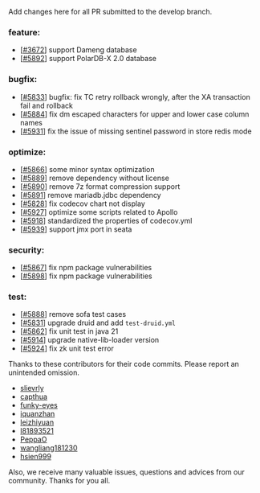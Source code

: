 Add changes here for all PR submitted to the develop branch.

<!-- Please add the `changes` to the following location(feature/bugfix/optimize/test) based on the type of PR -->

### feature:
- [[#3672](https://github.com/seata/seata/pull/3672)] support Dameng database
- [[#5892](https://github.com/seata/seata/pull/5892)] support PolarDB-X 2.0 database

### bugfix:
- [[#5833](https://github.com/seata/seata/pull/5833)] bugfix: fix TC retry rollback wrongly, after the XA transaction fail and rollback
- [[#5884](https://github.com/seata/seata/pull/5884)] fix dm escaped characters for upper and lower case column names
- [[#5931](https://github.com/seata/seata/pull/5931)] fix the issue of missing sentinel password in store redis mode

### optimize:
- [[#5866](https://github.com/seata/seata/pull/5866)] some minor syntax optimization
- [[#5889](https://github.com/seata/seata/pull/5889)] remove dependency without license
- [[#5890](https://github.com/seata/seata/pull/5890)] remove 7z format compression support
- [[#5891](https://github.com/seata/seata/pull/5891)] remove mariadb.jdbc dependency
- [[#5828](https://github.com/seata/seata/pull/5828)] fix codecov chart not display
- [[#5927](https://github.com/seata/seata/pull/5927)] optimize some scripts related to Apollo
- [[#5918](https://github.com/seata/seata/pull/5918)] standardized the properties of codecov.yml
- [[#5939](https://github.com/seata/seata/pull/5939)] support jmx port in seata

### security:
- [[#5867](https://github.com/seata/seata/pull/5867)] fix npm package vulnerabilities
- [[#5898](https://github.com/seata/seata/pull/5898)] fix npm package vulnerabilities

### test:
- [[#5888](https://github.com/seata/seata/pull/5888)] remove sofa test cases
- [[#5831](https://github.com/seata/seata/pull/5831)] upgrade druid and add `test-druid.yml`
- [[#5862](https://github.com/seata/seata/pull/5862)] fix unit test in java 21
- [[#5914](https://github.com/seata/seata/pull/5914)] upgrade native-lib-loader version
- [[#5924](https://github.com/seata/seata/pull/5924)] fix zk unit test error

Thanks to these contributors for their code commits. Please report an unintended omission.

<!-- Please make sure your Github ID is in the list below -->
- [slievrly](https://github.com/slievrly)
- [capthua](https://github.com/capthua)
- [funky-eyes](https://github.com/funky-eyes)
- [iquanzhan](https://github.com/iquanzhan)
- [leizhiyuan](https://github.com/leizhiyuan)
- [l81893521](https://github.com/l81893521)
- [PeppaO](https://github.com/PeppaO)
- [wangliang181230](https://github.com/wangliang181230)
- [hsien999](https://github.com/hsien999)


Also, we receive many valuable issues, questions and advices from our community. Thanks for you all.
